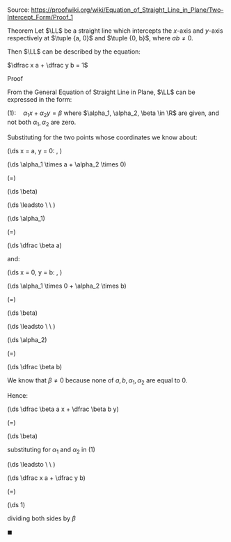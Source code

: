 # 

Source: https://proofwiki.org/wiki/Equation_of_Straight_Line_in_Plane/Two-Intercept_Form/Proof_1

Theorem
Let $\LL$ be a straight line which intercepts the $x$-axis and $y$-axis respectively at $\tuple {a, 0}$ and $\tuple {0, b}$, where $a b \ne 0$.

Then $\LL$ can be described by the equation:

$\dfrac x a + \dfrac y b = 1$


Proof


From the General Equation of Straight Line in Plane, $\LL$ can be expressed in the form:

$(1): \quad \alpha_1 x + \alpha_2 y = \beta$
where $\alpha_1, \alpha_2, \beta \in \R$ are given, and not both $\alpha_1, \alpha_2$ are zero.

Substituting for the two points whose coordinates we know about:










\(\ds x = a, y = 0: \, \)



\(\ds \alpha_1 \times a + \alpha_2 \times 0\)

\(=\)







\(\ds \beta\)














\(\ds \leadsto \ \ \)





\(\ds \alpha_1\)

\(=\)







\(\ds \dfrac \beta a\)









and: 










\(\ds x = 0, y = b: \, \)



\(\ds \alpha_1 \times 0 + \alpha_2 \times b\)

\(=\)







\(\ds \beta\)














\(\ds \leadsto \ \ \)





\(\ds \alpha_2\)

\(=\)







\(\ds \dfrac \beta b\)









We know that $\beta \ne 0$ because none of $a, b, \alpha_1, \alpha_2$ are equal to $0$.

Hence:














\(\ds \dfrac \beta a x + \dfrac \beta b y\)

\(=\)







\(\ds \beta\)





substituting for $\alpha_1$ and $\alpha_2$ in $(1)$








\(\ds \leadsto \ \ \)





\(\ds \dfrac x a + \dfrac y b\)

\(=\)







\(\ds 1\)





dividing both sides by $\beta$



$\blacksquare$






